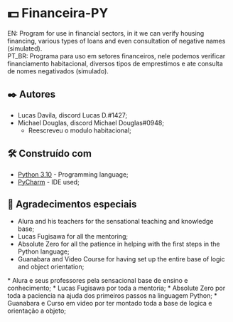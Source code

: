 #  💵 Financeira-PY
<p>EN: Program for use in financial sectors, in it we can verify housing financing, various types of loans and even consultation of negative names (simulated).<br>
PT_BR: Programa para uso em setores financeiros, nele podemos verificar financiamento habitacional, diversos tipos de emprestimos e ate consulta de nomes negativados (simulado).

## ✒️ Autores
* Lucas Davila, discord Lucas D.#1427; 
* Michael Douglas, discord Michael Douglas#0948;
  - Reescreveu o modulo habitacional;

## 🛠️ Construído com
* [Python 3.10](https://docs.python.org/3/) - Programming language;
* [PyCharm](https://www.jetbrains.com/pt-br/pycharm/download/#section=windows) - 
IDE used;

## 🎁 Agradecimentos especiais

* Alura and his teachers for the sensational teaching and knowledge base;
* Lucas Fugisawa for all the mentoring;
* Absolute Zero for all the patience in helping with the first steps in the Python language;
* Guanabara and Video Course for having set up the entire base of logic and object orientation;
<p></p>
* Alura e seus professores pela sensacional base de ensino e conhecimento;
* Lucas Fugisawa por toda a mentoria;
* Absolute Zero por toda a paciencia na ajuda dos primeiros passos na linguagem Python;
* Guanabara e Curso em video por ter montado toda a base de logica e orientação a objeto;
